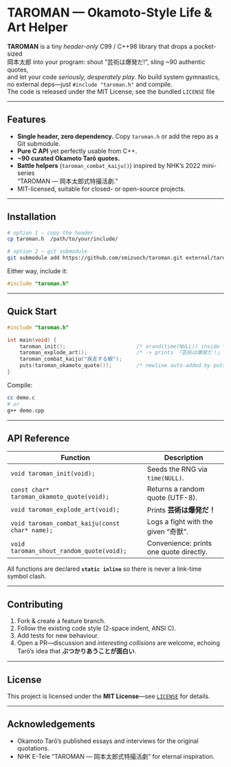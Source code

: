 # TAROMAN — Okamoto-Style Life & Art Helper

**TAROMAN** is a tiny *header-only* C99 / C++98 library that drops a pocket-sized  
岡本太郎 into your program: shout “芸術は爆発だ!”, sling ~90 authentic quotes,  
and let your code _seriously, desperately play_. No build system gymnastics,  
no external deps—just `#include "taroman.h"` and compile.  
The code is released under the MIT License; see the bundled `LICENSE` file

---

## Features
* **Single header, zero dependency.** Copy `taroman.h` or add the repo as a Git submodule.
* **Pure C API** yet perfectly usable from C++.  
* **~90 curated Okamoto Tarō quotes.**  
* **Battle helpers** (`taroman_combat_kaiju()`) inspired by NHK’s 2022 mini-series  
  “TAROMAN ― 岡本太郎式特撮活劇.”
* MIT-licensed, suitable for closed- or open-source projects.

---

## Installation
```bash
# option 1 – copy the header
cp taroman.h  /path/to/your/include/

# option 2 – git submodule
git submodule add https://github.com/smizuoch/taroman.git external/taroman
```
Either way, include it:

```c
#include "taroman.h"
```

---

## Quick Start
```c
#include "taroman.h"

int main(void) {
    taroman_init();                       /* srand(time(NULL)) inside */
    taroman_explode_art();                /* -> prints 「芸術は爆発だ！」 */
    taroman_combat_kaiju("疾走する眼");
    puts(taroman_okamoto_quote());        /* newline auto-added by puts */
}
```
Compile:

```bash
cc demo.c
# or
g++ demo.cpp
```

---

## API Reference

| Function | Description |
|----------|-------------|
| `void taroman_init(void);` | Seeds the RNG via `time(NULL)`. <!--  ([How to use function srand() with time.h? [duplicate] - Stack Overflow](https://stackoverflow.com/questions/16569239/how-to-use-function-srand-with-time-h?utm_source=chatgpt.com)) --> |
| `const char* taroman_okamoto_quote(void);` | Returns a random quote (UTF-8). |
| `void taroman_explode_art(void);` | Prints **芸術は爆発だ！** |
| `void taroman_combat_kaiju(const char* name);` | Logs a fight with the given “奇獣”. |
| `void taroman_shout_random_quote(void);` | Convenience: prints one quote directly. |

All functions are declared **`static inline`** so there is never a link-time symbol clash.

---

## Contributing

1. Fork & create a feature branch.  
2. Follow the existing code style (2-space indent, ANSI C).  
3. Add tests for new behaviour.  
4. Open a PR—discussion and _interesting collisions_ are welcome, echoing Tarō’s idea that **ぶつかりあうことが面白い**.

---

## License

This project is licensed under the **MIT License**—see [`LICENSE`](LICENSE) for details.

---

## Acknowledgements
* Okamoto Tarō’s published essays and interviews for the original quotations.
* NHK E-Tele “TAROMAN ― 岡本太郎式特撮活劇” for eternal inspiration.